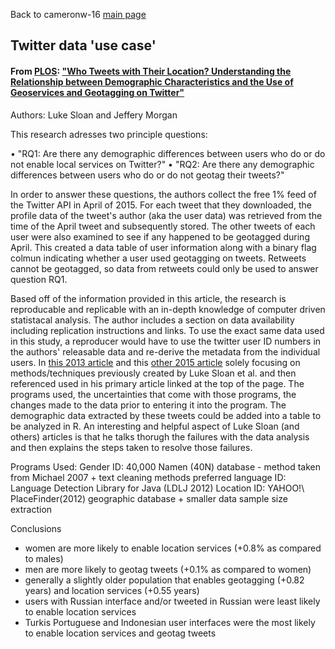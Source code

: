 Back to cameronw-16 [main page](index.md)

## Twitter data 'use case'

#### From [PLOS](https://journals.plos.org/plosone/): ["Who Tweets with Their Location? Understanding the Relationship between Demographic Characteristics and the Use of Geoservices and Geotagging on Twitter"](10.1371/journal.pone.0142209)
Authors: Luke Sloan and Jeffery Morgan

This research adresses two principle questions:

•	"RQ1: Are there any demographic differences between users who do or do not enable local services on Twitter?" 
•	"RQ2: Are there any demographic differences between users who do or do not geotag their tweets?"

In order to answer these questions, the authors collect the free 1% feed of the Twitter API in April of 2015. For each tweet that they downloaded, the profile data of the tweet's author (aka the user data) was retrieved from the time of the April tweet and subsequently stored. The other tweets of each user were also examined to see if any happened to be geotagged during April. This created a data table of user information along with a binary flag colmun indicating whether a user used geotagging on tweets. Retweets cannot be geotagged, so data from retweets could only be used to answer question RQ1.

Based off of the information provided in this article, the research is reproducable and replicable with an in-depth knowledge of computer driven statistacal analysis. The author includes a section on data availability including replication instructions and links. To use the exact same data used in this study, a reproducer would have to use the twitter user ID numbers in the authors' releasable data and re-derive the metadata from the individual users. In [this 2013 article](https://doi.org/10.5153/sro.3001) and this [other 2015 article](10.1371/journal.pone.0115545) solely focusing on methods/techniques previously created by Luke Sloan et al. and then referenced used in his primary article linked at the top of the page. The programs used, the uncertainties that come with those programs, the changes made to the data prior to entering it into the program. The demographic data extracted by these tweets could be added into a table to be analyzed in R. An interesting and helpful aspect of Luke Sloan (and others) articles is that he talks thorugh the failures with the data analysis and then explains the steps taken to resolve those failures. 

Programs Used:
Gender ID: 40,000 Namen (40N) database - method taken from Michael 2007 + text cleaning methods
preferred language ID: Language Detection Library for Java (LDLJ 2012)
Location ID:  YAHOO!\ PlaceFinder(2012) geographic database + smaller data sample size extraction

Conclusions
- women are more likely to enable location services (+0.8% as compared to males)
- men are more likely to geotag tweets (+0.1% as compared to women)
- generally a slightly older population that enables geotagging (+0.82 years) and location services (+0.55 years)
- users with Russian interface and/or tweeted in Russian were least likely to enable location services
- Turkis Portuguese and Indonesian user interfaces were the most likely to enable location services and geotag tweets

